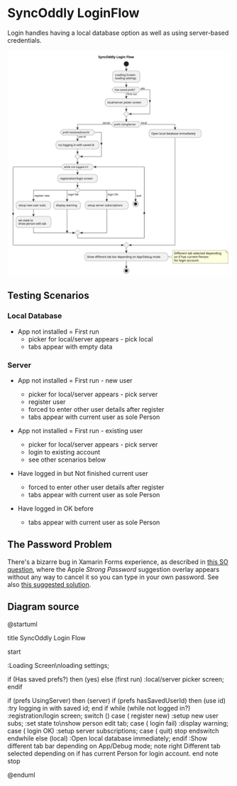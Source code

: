 # SyncOddly LoginFlow

Login handles having a local database option as well as using server-based credentials.

![<# diagram show login flow #>](LoginFlow.svg "LoginFlow.svg")


## Testing Scenarios

### Local Database
- App not installed = First run
  - picker for local/server appears - pick local
  - tabs appear with empty data
  


### Server 
- App not installed = First run - new user
  - picker for local/server appears - pick server
  - register user
  - forced to enter other user details after register
  - tabs appear with current user as sole Person  

- App not installed = First run - existing user
  - picker for local/server appears - pick server
  - login to existing account
  - see other scenarios below
  
- Have logged in but Not finished current user
  - forced to enter other user details after register
  - tabs appear with current user as sole Person  

- Have logged in OK before
  - tabs appear with current user as sole Person  

## The Password Problem
There's a bizarre bug in Xamarin Forms experience, as described in [this SO question][SO1], where the Apple _Strong Password_ suggestion overlay appears without any way to cancel it so you can type in your own password. See also [this suggested solution][SO2]. 


## Diagram source
@startuml


title SyncOddly Login Flow 


start

:Loading Screen\nloading settings; 

if (Has saved prefs?) then (yes)
else (first run)
  :local/server picker screen;
endif

if (prefs UsingServer) then (server)
   if (prefs hasSavedUserId) then (use id)
      :try logging in with saved id;
   end if
   while (while not logged in?)
       :registration/login screen;
       switch ()
       case ( register new)
           :setup new user subs;
           :set state to\nshow person edit tab;
       case ( login fail)
           :display warning;
       case ( login OK)
            :setup server subscriptions;
       case ( quit)
           stop
       endswitch
   endwhile
 else (local)
		 :Open local database immediately;
 endif
:Show different tab bar depending on App/Debug mode;
note right 
Different tab selected depending 
on if has current Person
for login account.
end note
stop

@enduml


[SO1]: https://stackoverflow.com/questions/63486793/xamarin-forms-disable-auto-create-strong-password-on-login-page
[SO2]: https://stackoverflow.com/questions/58208781/how-can-i-implement-hide-show-password-style-experience-for-ios-with-uitextview